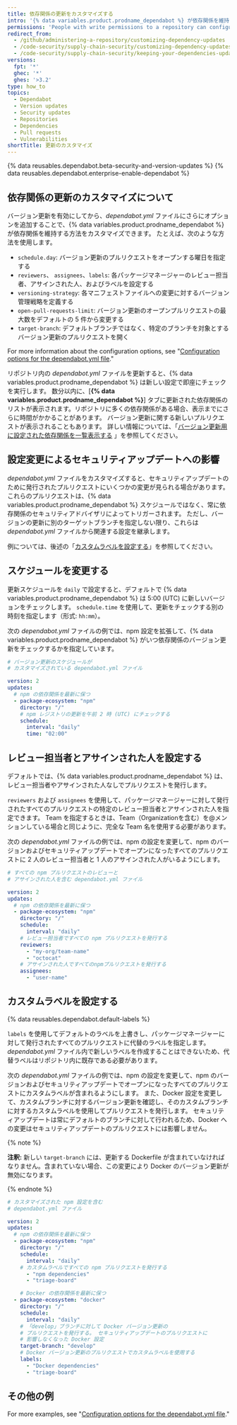 ```yaml
---
title: 依存関係の更新をカスタマイズする
intro: '{% data variables.product.prodname_dependabot %} が依存関係を維持する方法をカスタマイズできます。'
permissions: 'People with write permissions to a repository can configure {% data variables.product.prodname_dependabot %} for the repository.'
redirect_from:
  - /github/administering-a-repository/customizing-dependency-updates
  - /code-security/supply-chain-security/customizing-dependency-updates
  - /code-security/supply-chain-security/keeping-your-dependencies-updated-automatically/customizing-dependency-updates
versions:
  fpt: '*'
  ghec: '*'
  ghes: '>3.2'
type: how_to
topics:
  - Dependabot
  - Version updates
  - Security updates
  - Repositories
  - Dependencies
  - Pull requests
  - Vulnerabilities
shortTitle: 更新のカスタマイズ
---
```


{% data reusables.dependabot.beta-security-and-version-updates %}
{% data reusables.dependabot.enterprise-enable-dependabot %}

## 依存関係の更新のカスタマイズについて

バージョン更新を有効にしてから、*dependabot.yml* ファイルにさらにオプションを追加することで、{% data variables.product.prodname_dependabot %} が依存関係を維持する方法をカスタマイズできます。 たとえば、次のような方法を使用します。

- `schedule.day`: バージョン更新のプルリクエストをオープンする曜日を指定する
- `reviewers`、 `assignees`、`labels`: 各パッケージマネージャーのレビュー担当者、アサインされた人、およびラベルを設定する
- `versioning-strategy`: 各マニフェストファイルへの変更に対するバージョン管理戦略を定義する
- `open-pull-requests-limit`: バージョン更新のオープンプルリクエストの最大数をデフォルトの 5 件から変更する
- `target-branch`: デフォルトブランチではなく、特定のブランチを対象とするバージョン更新のプルリクエストを開く

For more information about the configuration options, see "[Configuration options for the dependabot.yml file](/code-security/supply-chain-security/keeping-your-dependencies-updated-automatically/configuration-options-for-dependency-updates)."

リポジトリ内の *dependabot.yml* ファイルを更新すると、{% data variables.product.prodname_dependabot %} は新しい設定で即座にチェックを実行します。 数分以内に、[**{% data variables.product.prodname_dependabot %}**] タブに更新された依存関係のリストが表示されます。リポジトリに多くの依存関係がある場合、表示までにさらに時間がかかることがあります。 バージョン更新に関する新しいプルリクエストが表示されることもあります。 詳しい情報については、「[バージョン更新用に設定された依存関係を一覧表示する](/code-security/supply-chain-security/keeping-your-dependencies-updated-automatically/listing-dependencies-configured-for-version-updates) 」を参照してください。

## 設定変更によるセキュリティアップデートへの影響

*dependabot.yml* ファイルをカスタマイズすると、セキュリティアップデートのために発行されたプルリクエストにいくつかの変更が見られる場合があります。 これらのプルリクエストは、{% data variables.product.prodname_dependabot %} スケジュールではなく、常に依存関係のセキュリティアドバイザリによってトリガーされます。 ただし、バージョンの更新に別のターゲットブランチを指定しない限り、これらは *dependabot.yml* ファイルから関連する設定を継承します。

例については、後述の「[カスタムラベルを設定する](#setting-custom-labels)」を参照してください。

## スケジュールを変更する

更新スケジュールを `daily` で設定すると、デフォルトで {% data variables.product.prodname_dependabot %} は 5:00 (UTC) に新しいバージョンをチェックします。 `schedule.time` を使用して、更新をチェックする別の時刻を指定します（形式: `hh:mm`）。

次の *dependabot.yml* ファイルの例では、npm 設定を拡張して、{% data variables.product.prodname_dependabot %} がいつ依存関係のバージョン更新をチェックするかを指定しています。

```yaml
# バージョン更新のスケジュールが
# カスタマイズされている dependabot.yml ファイル

version: 2
updates:
  # npm の依存関係を最新に保つ
  - package-ecosystem: "npm"
    directory: "/"
    # npm レジストリの更新を午前 2 時 (UTC) にチェックする
    schedule:
      interval: "daily"
      time: "02:00"
```

## レビュー担当者とアサインされた人を設定する

デフォルトでは、{% data variables.product.prodname_dependabot %} は、レビュー担当者やアサインされた人なしでプルリクエストを発行します。

`reviewers` および `assignees` を使用して、パッケージマネージャーに対して発行されたすべてのプルリクエストの特定のレビュー担当者とアサインされた人を指定できます。 Team を指定するときは、Team（Organizationを含む）を@メンションしている場合と同じように、完全な Team 名を使用する必要があります。

次の *dependabot.yml* ファイルの例では、npm の設定を変更して、npm のバージョンおよびセキュリティアップデートでオープンになったすべてのプルリクエストに 2 人のレビュー担当者と 1 人のアサインされた人がいるようにします。

```yaml
# すべての npm プルリクエストのレビューと
# アサインされた人を含む dependabot.yml ファイル

version: 2
updates:
  # npm の依存関係を最新に保つ
  - package-ecosystem: "npm"
    directory: "/"
    schedule:
      interval: "daily"
    # レビュー担当者ですべての npm プルリクエストを発行する
    reviewers:
      - "my-org/team-name"
      - "octocat"
    # アサインされた人ですべてのnpmプルリクエストを発行する
    assignees:
      - "user-name"
```

## カスタムラベルを設定する

{% data reusables.dependabot.default-labels %}

`labels` を使用してデフォルトのラベルを上書きし、パッケージマネージャーに対して発行されたすべてのプルリクエストに代替のラベルを指定します。 *dependabot.yml* ファイル内で新しいラベルを作成することはできないため、代替ラベルはリポジトリ内に既存である必要があります。

次の *dependabot.yml* ファイルの例では、npm の設定を変更して、npm のバージョンおよびセキュリティアップデートでオープンになったすべてのプルリクエストにカスタムラベルが含まれるようにします。 また、Docker 設定を変更して、カスタムブランチに対するバージョン更新を確認し、そのカスタムブランチに対するカスタムラベルを使用してプルリクエストを発行します。 セキュリティアップデートは常にデフォルトのブランチに対して行われるため、Docker への変更はセキュリティアップデートのプルリクエストには影響しません。

{% note %}

**注釈:** 新しい `target-branch` には、更新する Dockerfile が含まれていなければなりません。含まれていない場合、この変更により Docker のバージョン更新が無効になります。

{% endnote %}

```yaml
# カスタマイズされた npm 設定を含む
# dependabot.yml ファイル

version: 2
updates:
  # npm の依存関係を最新に保つ
  - package-ecosystem: "npm"
    directory: "/"
    schedule:
      interval: "daily"
    # カスタムラベルですべての npm プルリクエストを発行する
      - "npm dependencies"
      - "triage-board"

    # Docker の依存関係を最新に保つ
  - package-ecosystem: "docker"
    directory: "/"
    schedule:
      interval: "daily"
    # 「develop」ブランチに対して Docker バージョン更新の
    # プルリクエストを発行する。 セキュリティアップデートのプルリクエストに
    # 影響しなくなった Docker 設定
    target-branch: "develop"
    # Docker バージョン更新のプルリクエストでカスタムラベルを使用する
    labels:
      - "Docker dependencies"
      - "triage-board"
```

## その他の例

For more examples, see "[Configuration options for the dependabot.yml file](/code-security/supply-chain-security/keeping-your-dependencies-updated-automatically/configuration-options-for-dependency-updates)."

